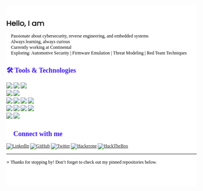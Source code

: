 <div style="background-color:rgba(255, 255, 255, 1); text-align:left; vertical-align: middle; color: black; font-family: 'Poppins'; font-size: 12px; padding:40px 0;">
<img src= assets/intro.gif alt="👋 Hi there! I'm Sristi Sravan)" title="👋 Hi there! I'm Sristi Sravan"/>

🎯 Passionate about cybersecurity, reverse engineering, and embedded systems  
🧠 Always learning, always curious  
💼 Currently working at Continental <br> 
🔭 Exploring: Automotive Security | Firmware Emulation | Threat Modeling | Red Team Techniques

<h2 style="color:rgba(64, 26, 255, 1);"> 🛠️ Tools & Technologies</h2>
  <img src="https://img.shields.io/badge/-Python-3776AB?style=flat-square&logo=python&logoColor=white"/>
 <img src="https://img.shields.io/badge/-C-00599C?style=flat-square&logo=c&logoColor=white"/>
 <img src="https://img.shields.io/badge/-x86Assembly-007AAC?style=flat-square&logo=assemblyscript&logoColor=white"/> <br>
 <img src="https://img.shields.io/badge/-BurpSuite-FF6633?style=flat-square&logo=burpsuite&logoColor=white" />
 <img src="https://img.shields.io/badge/-Metasploit-2596CD?style=flat-square&logo=metasploit&logoColor=white" />
 <br>
<img src="https://img.shields.io/badge/-Git-F05032?style=flat-square&logo=git&logoColor=white" />
<img src="https://img.shields.io/badge/-Ansible-EE0000?style=flat-square&logo=Ansible&logoColor=white" />
<img src="https://img.shields.io/badge/-Docker-2496ED?style=flat-square&logo=docker&logoColor=white" />
<img src="https://img.shields.io/badge/-Vagrant-1868F2?style=flat-square&logo=vagrant&logoColor=white" />
<br>
<img src="https://img.shields.io/badge/-Linux-FCC624?style=flat-square&logo=linux&logoColor=black" />
<img src="https://img.shields.io/badge/-Kali-557C94?style=flat-square&logo=kalilinux&logoColor=black" />
<img src="https://img.shields.io/badge/-Android-3DDC84?style=flat-square&logo=android&logoColor=black" />
<img src="https://img.shields.io/badge/-iOS-000000?style=flat-square&logo=ios&logoColor=black" />

<br>
<img src="https://img.shields.io/badge/-Embedded%20Systems-green?style=flat-square" />
<img src="https://img.shields.io/badge/-Software%20Defined%20Radios-blue?style=flat-square" />


<h2 style="color:rgba(64, 26, 255, 1);">📩 Connect with me</h2>

[![LinkedIn](https://img.shields.io/badge/-LinkedIn-blue?style=flat-square&logo=linkedin&logoColor=white)](https://www.linkedin.com/in/sristisravan)
[![GitHub](https://img.shields.io/badge/-GitHub-181717?style=flat-square&logo=github&logoColor=white)](https://github.com/sristisravan)
[![Twitter](https://img.shields.io/badge/-Twitter-000000?style=flat-square&logo=x&logoColor=white)](https://twitter.com/sristisravan)
[![Hackerone](https://img.shields.io/badge/-hackerone-494649?style=flat-square&logo=hackerone&logoColor=white)](https://twitter.com/sristisravan)
[![HackTheBox](https://img.shields.io/badge/-HackTheBox-9FEF00?style=flat-square&logo=hackthebox&logoColor=white)](https://twitter.com/sristisravan)



---

⭐️ Thanks for stopping by! Don’t forget to check out my pinned repositories below.
</div>
